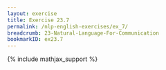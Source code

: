 ```yaml
---
layout: exercise
title: Exercise 23.7
permalink: /nlp-english-exercises/ex_7/
breadcrumb: 23-Natural-Language-For-Communication
bookmarkID: ex23.7
---
```


{% include mathjax_support %}
